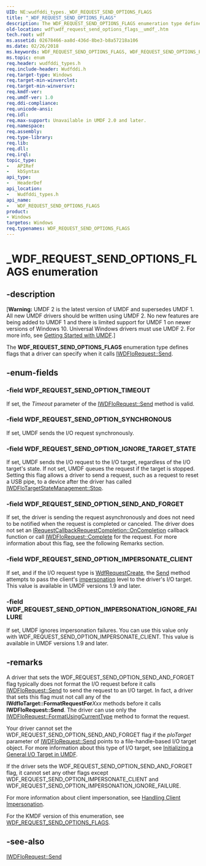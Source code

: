 ```yaml
---
UID: NE:wudfddi_types._WDF_REQUEST_SEND_OPTIONS_FLAGS
title: "_WDF_REQUEST_SEND_OPTIONS_FLAGS"
description: The WDF_REQUEST_SEND_OPTIONS_FLAGS enumeration type defines flags that a driver can specify when it calls IWDFIoRequest::Send.
old-location: wdf\wdf_request_send_options_flags__umdf_.htm
tech.root: wdf
ms.assetid: 02678466-aa8d-436d-8be3-b8a57218a106
ms.date: 02/26/2018
ms.keywords: WDF_REQUEST_SEND_OPTIONS_FLAGS, WDF_REQUEST_SEND_OPTIONS_FLAGS enumeration, WDF_REQUEST_SEND_OPTION_IGNORE_TARGET_STATE, WDF_REQUEST_SEND_OPTION_IMPERSONATE_CLIENT, WDF_REQUEST_SEND_OPTION_IMPERSONATION_IGNORE_FAILURE, WDF_REQUEST_SEND_OPTION_SEND_AND_FORGET, WDF_REQUEST_SEND_OPTION_SYNCHRONOUS, WDF_REQUEST_SEND_OPTION_TIMEOUT, _WDF_REQUEST_SEND_OPTIONS_FLAGS, umdf.wdf_request_send_options_flags__umdf_, umdfstructs_a99bff2d-2fa0-4267-b3be-aa9fd01a0778.xml, wdf.wdf_request_send_options_flags__umdf_, wudfddi_types/WDF_REQUEST_SEND_OPTIONS_FLAGS, wudfddi_types/WDF_REQUEST_SEND_OPTION_IGNORE_TARGET_STATE, wudfddi_types/WDF_REQUEST_SEND_OPTION_IMPERSONATE_CLIENT, wudfddi_types/WDF_REQUEST_SEND_OPTION_IMPERSONATION_IGNORE_FAILURE, wudfddi_types/WDF_REQUEST_SEND_OPTION_SEND_AND_FORGET, wudfddi_types/WDF_REQUEST_SEND_OPTION_SYNCHRONOUS, wudfddi_types/WDF_REQUEST_SEND_OPTION_TIMEOUT
ms.topic: enum
req.header: wudfddi_types.h
req.include-header: Wudfddi.h
req.target-type: Windows
req.target-min-winverclnt: 
req.target-min-winversvr: 
req.kmdf-ver: 
req.umdf-ver: 1.0
req.ddi-compliance: 
req.unicode-ansi: 
req.idl: 
req.max-support: Unavailable in UMDF 2.0 and later.
req.namespace: 
req.assembly: 
req.type-library: 
req.lib: 
req.dll: 
req.irql: 
topic_type:
-	APIRef
-	kbSyntax
api_type:
-	HeaderDef
api_location:
-	Wudfddi_types.h
api_name:
-	WDF_REQUEST_SEND_OPTIONS_FLAGS
product:
- Windows
targetos: Windows
req.typenames: WDF_REQUEST_SEND_OPTIONS_FLAGS
---
```


# _WDF_REQUEST_SEND_OPTIONS_FLAGS enumeration


## -description


<p class="CCE_Message">[<b>Warning:</b> UMDF 2 is the latest version of UMDF and supersedes UMDF 1.  All new UMDF drivers should be written using UMDF 2.  No new features are being added to UMDF 1 and there is limited support for UMDF 1 on newer versions of Windows 10.  Universal Windows drivers must use UMDF 2.  For more info, see <a href="https://docs.microsoft.com/windows-hardware/drivers/wdf/getting-started-with-umdf-version-2">Getting Started with UMDF</a>.]


The <b>WDF_REQUEST_SEND_OPTIONS_FLAGS</b> enumeration type defines flags that a driver can specify when it calls <a href="https://msdn.microsoft.com/library/windows/hardware/ff559149">IWDFIoRequest::Send</a>.


## -enum-fields




### -field WDF_REQUEST_SEND_OPTION_TIMEOUT

If set, the <i>Timeout</i> parameter of the <a href="https://msdn.microsoft.com/library/windows/hardware/ff559149">IWDFIoRequest::Send</a> method is valid.


### -field WDF_REQUEST_SEND_OPTION_SYNCHRONOUS

If set, UMDF sends the I/O request synchronously.


### -field WDF_REQUEST_SEND_OPTION_IGNORE_TARGET_STATE

If set, UMDF sends the I/O request to the I/O target, regardless of the I/O target's state. If not set, UMDF queues the request if the target is stopped. Setting this flag allows a driver to send a request, such as a request to reset a USB pipe, to a device after the driver has called <a href="https://msdn.microsoft.com/library/windows/hardware/ff559217">IWDFIoTargetStateManagement::Stop</a>. 


### -field WDF_REQUEST_SEND_OPTION_SEND_AND_FORGET

If set, the driver is sending the request asynchronously and does not need to be notified when the request is completed or canceled. The driver does not set an <a href="https://msdn.microsoft.com/library/windows/hardware/ff556905">IRequestCallbackRequestCompletion::OnCompletion</a> callback function or call <a href="https://msdn.microsoft.com/library/windows/hardware/ff559070">IWDFIoRequest::Complete</a> for the request. For more information about this flag, see the following Remarks section. 


### -field WDF_REQUEST_SEND_OPTION_IMPERSONATE_CLIENT

If set, and if the I/O request type is <a href="https://msdn.microsoft.com/library/windows/hardware/ff549951">WdfRequestCreate</a>, the <a href="https://msdn.microsoft.com/f916b414-9cd9-4745-a021-07c810d0d68b">Send</a> method attempts to pass the client's <a href="https://docs.microsoft.com/windows-hardware/drivers/wdf/handling-client-impersonation-in-umdf-drivers">impersonation</a> level to the driver's I/O target. This value is available in UMDF versions 1.9 and later.


### -field WDF_REQUEST_SEND_OPTION_IMPERSONATION_IGNORE_FAILURE

If set, UMDF ignores impersonation failures. You can use this value only with WDF_REQUEST_SEND_OPTION_IMPERSONATE_CLIENT. This value is available in UMDF versions 1.9 and later.


## -remarks



A driver that sets the WDF_REQUEST_SEND_OPTION_SEND_AND_FORGET flag typically does not format the I/O request before it calls <a href="https://msdn.microsoft.com/library/windows/hardware/ff559149">IWDFIoRequest::Send</a> to send the request to an I/O target. In fact, a driver that sets this flag must not call any of the <b>IWdfIoTarget::FormatRequestFor</b><i>Xxx</i> methods before it calls <b>IWDFIoRequest::Send</b>. The driver can use only the <a href="https://msdn.microsoft.com/library/windows/hardware/ff559077">IWDFIoRequest::FormatUsingCurrentType</a> method to format the request.

Your driver cannot set the WDF_REQUEST_SEND_OPTION_SEND_AND_FORGET flag if the <i>pIoTarget</i> parameter of <a href="https://msdn.microsoft.com/library/windows/hardware/ff559149">IWDFIoRequest::Send</a> points to a file-handle-based I/O target object. For more information about this type of I/O target, see <a href="https://msdn.microsoft.com/cf1b39c3-4c82-411b-8eef-117ac0fe793e">Initializing a General I/O Target in UMDF</a>.

If the driver sets the WDF_REQUEST_SEND_OPTION_SEND_AND_FORGET flag, it cannot set any other flags except WDF_REQUEST_SEND_OPTION_IMPERSONATE_CLIENT and WDF_REQUEST_SEND_OPTION_IMPERSONATION_IGNORE_FAILURE.

For more information about client impersonation, see <a href="https://docs.microsoft.com/windows-hardware/drivers/wdf/handling-client-impersonation-in-umdf-drivers">Handling Client Impersonation</a>.

For the KMDF version of this enumeration, see <a href="https://msdn.microsoft.com/library/windows/hardware/ff552493">WDF_REQUEST_SEND_OPTIONS_FLAGS</a>.




## -see-also




<a href="https://msdn.microsoft.com/library/windows/hardware/ff559149">IWDFIoRequest::Send</a>
 

 

